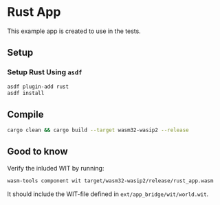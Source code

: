 # Rust App

This example app is created to use in the tests.

## Setup

### Setup Rust Using `asdf`

```bash
asdf plugin-add rust
asdf install
```

## Compile

```bash
cargo clean && cargo build --target wasm32-wasip2 --release
```

## Good to know

Verify the inluded WIT by running:

```bash
wasm-tools component wit target/wasm32-wasip2/release/rust_app.wasm
```

It should include the WIT-file defined in `ext/app_bridge/wit/world.wit`.
